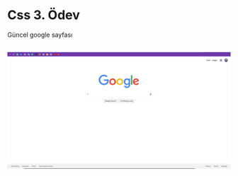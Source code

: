  # Css 3. Ödev

 Güncel google sayfası <br> <br>
 
![google](/Css-odev-3/assets/Ekran%20Resmi%202023-04-30%2000.17.55.png)

